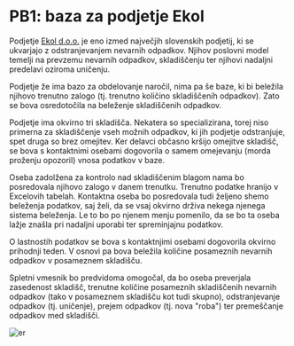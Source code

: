 # PB1: baza za podjetje Ekol

Podjetje [Ekol d.o.o.](https://ekorel.ekol.si/) je eno izmed največjih slovenskih podjetij, ki se ukvarjajo z odstranjevanjem nevarnih odpadkov. Njihov poslovni model temelji na prevzemu nevarnih odpadkov, skladiščenju ter njihovi nadaljni predelavi oziroma uničenju.

Podjetje že ima bazo za obdelovanje naročil, nima pa še baze, ki bi beležila njihovo trenutno zalogo (tj. trenutno količino skladiščenih odpadkov). Zato se bova osredotočila na beleženje skladiščenih odpadkov.

Podjetje ima okvirno tri skladišča. Nekatera so specializirana, torej niso primerna za skladiščenje vseh možnih odpadkov, ki jih podjetje odstranjuje, spet druga so brez omejitev. Ker delavci občasno kršijo omejitve skladišč, se bova s kontaktnimi osebami dogovorila o samem omejevanju (morda proženju opozoril) vnosa podatkov v baze.

Oseba zadolžena za kontrolo nad skladiščenim blagom nama bo posredovala njihovo zalogo v danem trenutku. Trenutno podatke hranijo v Excelovih tabelah. Kontaktna oseba bo posredovala tudi željeno shemo beleženja podatkov, saj želi, da se vsaj okvirno drživa nekega njenega sistema beleženja. Le to bo po njenem menju pomenilo, da se bo ta oseba lažje znašla pri nadaljni uporabi ter spreminjajnu podatkov.

O lastnostih podatkov se bova s kontaktnjimi osebami dogovorila okvirno prihodnji teden. V osnovi pa bova beležila količine posameznih nevarnih odpadkov v posameznem skladišču.

Spletni vmesnik bo predvidoma omogočal, da bo oseba preverjala zasedenost skladišč, trenutne količine posameznih skladiščenih nevarnih odpadkov (tako v posameznem skladišču kot tudi skupno), odstranjevanje odpadkov (tj. uničenje), prejem odpadkov (tj. nova "roba") ter premeščanje odpadkov med skladišči.

![er](https://github.com/CusinM15/baza-Ekol/blob/main/er.PNG)

